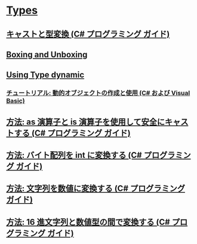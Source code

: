 # [Types](TocOutOfQuery)
## [キャストと型変換 (C# プログラミング ガイド)](casting-and-type-conversions.md)
## [Boxing and Unboxing](TocOutOfQuery)
## [Using Type dynamic](TocOutOfQuery)
### [チュートリアル: 動的オブジェクトの作成と使用 (C# および Visual Basic)](walkthrough-creating-and-using-dynamic-objects.md)
## [方法: as 演算子と is 演算子を使用して安全にキャストする (C# プログラミング ガイド)](how-to-safely-cast-by-using-as-and-is-operators.md)
## [方法: バイト配列を int に変換する (C# プログラミング ガイド)](how-to-convert-a-byte-array-to-an-int.md)
## [方法: 文字列を数値に変換する (C# プログラミング ガイド)](how-to-convert-a-string-to-a-number.md)
## [方法: 16 進文字列と数値型の間で変換する (C# プログラミング ガイド)](how-to-convert-between-hexadecimal-strings-and-numeric-types.md)
